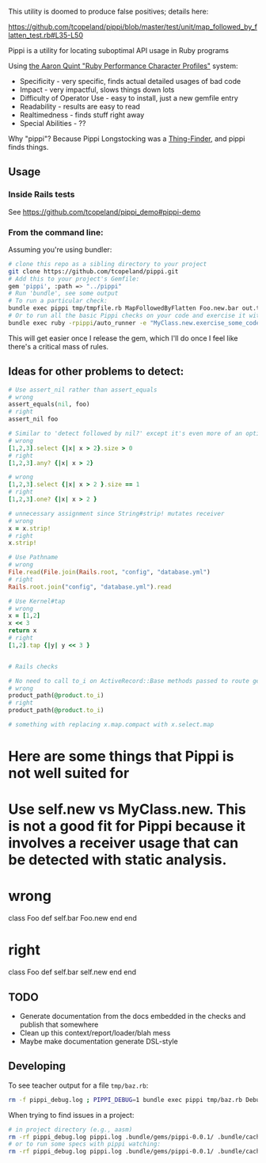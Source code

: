 This utility is doomed to produce false positives; details here:

https://github.com/tcopeland/pippi/blob/master/test/unit/map_followed_by_flatten_test.rb#L35-L50

Pippi is a utility for locating suboptimal API usage in Ruby programs

Using <a href="https://www.youtube.com/watch?v=cOaVIeX6qGg&t=8m50s">the Aaron Quint "Ruby Performance Character Profiles"</a> system:

* Specificity - very specific, finds actual detailed usages of bad code
* Impact - very impactful, slows things down lots
* Difficulty of Operator Use - easy to install, just a new gemfile entry
* Readability - results are easy to read
* Realtimedness - finds stuff right away
* Special Abilities - ??

Why "pippi"?  Because Pippi Longstocking was a <a href="http://www.laredoisd.org/cdbooks/NOVELS/Pippi%20Longstocking/CH02.txt">Thing-Finder</a>, and pippi finds things.

## Usage

### Inside Rails tests

See https://github.com/tcopeland/pippi_demo#pippi-demo

### From the command line:

Assuming you're using bundler:

```bash
# clone this repo as a sibling directory to your project
git clone https://github.com/tcopeland/pippi.git
# Add this to your project's Gemfile:
gem 'pippi', :path => "../pippi"
# Run 'bundle', see some output
# To run a particular check:
bundle exec pippi tmp/tmpfile.rb MapFollowedByFlatten Foo.new.bar out.txt
# Or to run all the basic Pippi checks on your code and exercise it with MyClass.new.exercise_some_code:
bundle exec ruby -rpippi/auto_runner -e "MyClass.new.exercise_some_code"
```

This will get easier once I release the gem, which I'll do once I feel like there's a critical mass of rules.

## Ideas for other problems to detect:

```ruby
# Use assert_nil rather than assert_equals
# wrong
assert_equals(nil, foo)
# right
assert_nil foo

# Similar to 'detect followed by nil?' except it's even more of an optimization since you don't have to iterate over the entire list
# wrong
[1,2,3].select {|x| x > 2}.size > 0
# right
[1,2,3].any? {|x| x > 2}

# wrong
[1,2,3].select {|x| x > 2 }.size == 1
# right
[1,2,3].one? {|x| x > 2 }

# unnecessary assignment since String#strip! mutates receiver
# wrong
x = x.strip!
# right
x.strip!

# Use Pathname
# wrong
File.read(File.join(Rails.root, "config", "database.yml")
# right
Rails.root.join("config", "database.yml").read

# Use Kernel#tap
# wrong
x = [1,2]
x << 3
return x
# right
[1,2].tap {|y| y << 3 }


# Rails checks

# No need to call to_i on ActiveRecord::Base methods passed to route generators
# wrong
product_path(@product.to_i)
# right
product_path(@product.to_i)

# something with replacing x.map.compact with x.select.map
````

# Here are some things that Pippi is not well suited for
# Use self.new vs MyClass.new.  This is not a good fit for Pippi because it involves a receiver usage that can be detected with static analysis.
# wrong
class Foo
  def self.bar
    Foo.new
  end
end
# right
class Foo
  def self.bar
    self.new
  end
end


## TODO

* Generate documentation from the docs embedded in the checks and publish that somewhere
* Clean up this context/report/loader/blah mess
* Maybe make documentation generate DSL-style

## Developing

To see teacher output for a file `tmp/baz.rb`:

```bash
rm -f pippi_debug.log ; PIPPI_DEBUG=1 bundle exec pippi tmp/baz.rb DebugCheck Foo.new.bar tmp/out.txt ; cat pippi_debug.log
```

When trying to find issues in a project:

```bash
# in project directory (e.g., aasm)
rm -rf pippi_debug.log pippi.log .bundle/gems/pippi-0.0.1/ .bundle/cache/pippi-0.0.1.gem .bundle/specifications/pippi-0.0.1.gemspec && bundle update pippi --local && PIPPI_DEBUG=1 bundle exec ruby -rpippi/auto_runner -e "puts 'hi'" && grep -C 5 BOOM pippi_debug.log
# or to run some specs with pippi watching:
rm -rf pippi_debug.log pippi.log .bundle/gems/pippi-0.0.1/ .bundle/cache/pippi-0.0.1.gem .bundle/specifications/pippi-0.0.1.gemspec && bundle update pippi --local && PIPPI_DEBUG=1 bundle exec ruby -rpippi/auto_runner -Ispec spec/unit/*.rb

```

